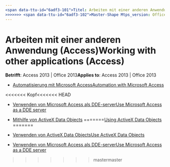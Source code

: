 ```yaml
---
<span data-ttu-id="6adf3-101">Titel: Arbeiten mit einer anderen Anwendung (Access) TOCTitle: Arbeiten mit anderen Anwendungen Ms:assetid: 39e189d2-1e50-4de7-af8c-591aa5b9e56d Ms:mtpsurl: https://msdn.microsoft.com/library/Dn124391(v=office.15) Ms:contentKeyID: 52072025 <<<<<<< HEAD ms.date: 09/18/2015 === == ms.date: 10/16/2018</span><span class="sxs-lookup"><span data-stu-id="6adf3-101">title: Working with other applications (Access) TOCTitle: Working with Other Applications ms:assetid: 39e189d2-1e50-4de7-af8c-591aa5b9e56d ms:mtpsurl: https://msdn.microsoft.com/library/Dn124391(v=office.15) ms:contentKeyID: 52072025 <<<<<<< HEAD ms.date: 09/18/2015 ======= ms.date: 10/16/2018</span></span>
>>>>>>> <span data-ttu-id="6adf3-102">Master-Shape Mtps_version: Office. 15</span><span class="sxs-lookup"><span data-stu-id="6adf3-102">master mtps_version: v=office.15</span></span>
---
```


# <a name="working-with-other-applications-access"></a><span data-ttu-id="6adf3-103">Arbeiten mit einer anderen Anwendung (Access)</span><span class="sxs-lookup"><span data-stu-id="6adf3-103">Working with other applications (Access)</span></span>

<span data-ttu-id="6adf3-104">**Betrifft**: Access 2013 | Office 2013</span><span class="sxs-lookup"><span data-stu-id="6adf3-104">**Applies to**: Access 2013 | Office 2013</span></span>

- [<span data-ttu-id="6adf3-105">Automatisierung mit Microsoft Access</span><span class="sxs-lookup"><span data-stu-id="6adf3-105">Automation with Microsoft Access</span></span>](automation-with-microsoft-access.md)

<span data-ttu-id="6adf3-106"><<<<<<< Kopf</span><span class="sxs-lookup"><span data-stu-id="6adf3-106"><<<<<<< HEAD</span></span>
- [<span data-ttu-id="6adf3-107">Verwenden von Microsoft Access als DDE-server</span><span class="sxs-lookup"><span data-stu-id="6adf3-107">Use Microsoft Access as a DDE server</span></span>](use-microsoft-access-as-a-dde-server.md)

- <span data-ttu-id="6adf3-108">[Mithilfe von ActiveX Data Objects](using-activex-data-objects.md)
=======</span><span class="sxs-lookup"><span data-stu-id="6adf3-108">[Using ActiveX Data Objects](using-activex-data-objects.md)
=======</span></span>
- [<span data-ttu-id="6adf3-109">Verwenden von ActiveX Data Objects</span><span class="sxs-lookup"><span data-stu-id="6adf3-109">Use ActiveX Data Objects</span></span>](using-activex-data-objects.md)

- [<span data-ttu-id="6adf3-110">Verwenden von Microsoft Access als DDE-server</span><span class="sxs-lookup"><span data-stu-id="6adf3-110">Use Microsoft Access as a DDE server</span></span>](use-microsoft-access-as-a-dde-server.md)


>>>>>>> <span data-ttu-id="6adf3-111">master</span><span class="sxs-lookup"><span data-stu-id="6adf3-111">master</span></span>

